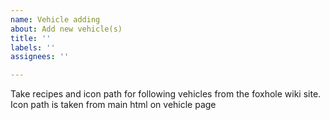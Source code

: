 ```yaml
---
name: Vehicle adding
about: Add new vehicle(s)
title: ''
labels: ''
assignees: ''

---
```


Take recipes and icon path for following vehicles from the foxhole wiki site. Icon path is taken from main html on vehicle page
